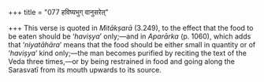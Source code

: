 +++
title = "077 हविष्यभुग् वानुसरेत्"

+++
This verse is quoted in *Mitākṣarā* (3.249), to the effect that the food
to be eaten should be ‘*haviṣya*’ only;—and in *Aparārka* (p. 1060),
which adds that ‘*niyatāhāra*’ means that the food should be either
small in quantity or of ‘*haviṣya*’ kind only;—the man becomes purified
by reciting the text of the Veda three times,—or by being restrained in
food and going along the Sarasvatī from its mouth upwards to its source.


